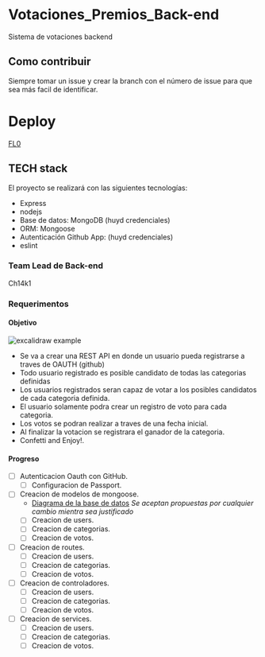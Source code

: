 # Votaciones_Premios_Back-end

Sistema de votaciones backend

## Como contribuir

Siempre tomar un issue y crear la branch con el número de issue para que sea más facil de identificar.

# Deploy
 [FL0](https://www.fl0.com/)

## TECH stack

El proyecto se realizará con las siguientes tecnologías:

- Express
- nodejs
- Base de datos: MongoDB (huyd credenciales)
- ORM: Mongoose
- Autenticación Github App: (huyd credenciales)
- eslint

### Team Lead de Back-end

Ch14k1

### Requerimentos

#### Objetivo
![excalidraw example](https://media.discordapp.net/attachments/1087369567652806696/1153911288104230972/premiosDiscord.png?width=1025&height=394)
- Se va a crear una REST API en donde un usuario pueda registrarse a traves de OAUTH (github)
- Todo usuario registrado es posible candidato de todas las categorias definidas
- Los usuarios registrados seran capaz de votar a los posibles candidatos de cada categoria definida. 
- El usuario solamente podra crear un registro de voto para cada categoria.
- Los votos se podran realizar a traves de una fecha inicial.
- Al finalizar la votacion se registrara el ganador de la categoria.
- Confetti and Enjoy!.

#### Progreso
- [ ] Autenticacion Oauth con GitHub.
   - [ ] Configuracion de Passport.
- [ ] Creacion de modelos de mongoose.
   - [Diagrama de la base de datos](https://dbdiagram.io/d/650af9ae02bd1c4a5ef0d60a)
    _Se aceptan propuestas por cualquier cambio mientra sea justificado_
   - [ ] Creacion de users.
   - [ ] Creacion de categorias.
   - [ ] Creacion de votos.
- [ ] Creacion de routes.
   - [ ] Creacion de users.
   - [ ] Creacion de categorias.
   - [ ] Creacion de votos.
- [ ] Creacion de controladores.
   - [ ] Creacion de users.
   - [ ] Creacion de categorias.
   - [ ] Creacion de votos.
- [ ] Creacion de services.
   - [ ] Creacion de users.
   - [ ] Creacion de categorias.
   - [ ] Creacion de votos.

